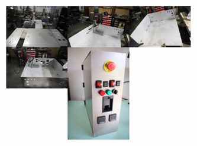 <div class="thumb">
        <img src="./1.JPG" width="33%" style="float:left" />
        </div
    
<div class="thumb">
        <img src="./2.JPG" width="33%" style="float:left" />
        </div
    
<div class="thumb">
        <img src="./3.JPG" width="33%" style="float:left" />
        </div
    
<div class="thumb">
        <img src="./4.JPG" width="33%" style="float:left" />
        </div
    
<div class="thumb">
        <img src="./5.JPG" width="33%" style="float:left" />
        </div
    
